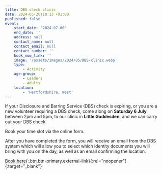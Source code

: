```yaml
---
title: DBS check clinic
date: 2024-05-26T10:13 +01:00
published: false
event:
    start_date: '2024-07-06'
    end_date: ''
    address: null
    contact_name: null
    contact_email: null
    contact_number: ''
    book_now_link: ''
    image: '/assets/images/2024/05/DBS-clinic.webp'
    type:
        - Activity
    age-group:
        - Leaders
        - Adults
    location:
        - 'Hertfordshire, West'
---
```

If your Disclosure and Barring Service (DBS) check is expiring, or you are a new volunteer requiring a DBS check, come along on **Saturday 6 July** between 2pm and 5pm, to our clinic in **Little Gaddesden**, and we can carry out your DBS check.

Book your time slot via the online form.

After you have completed the form, you will receive an email from the DBS system which will allow you to select which identity documents you will bring with you on the day, as well as an email confirming the location.

[Book here](https://forms.office.com/pages/responsepage.aspx?id=3yob_CzTykeMNWNnWM6OwRrqs7bdo19CnIwI_9Lov51UQ05GTTU1WlQzVFFGR0RBTlU4MzJCM01XVC4u){:.btn.btn-primary.external-link}{:rel="noopener"}{:target="_blank"}
